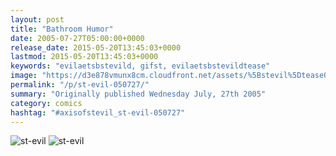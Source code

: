 ```yaml
---
layout: post
title: "Bathroom Humor"
date: 2005-07-27T05:00:00+0000
release_date: 2015-05-20T13:45:03+0000
lastmod: 2015-05-20T13:45:03+0000
keywords: "evilaetsbstevild, gifst, evilaetsbstevildtease"
image: "https://d3e878vmunx8cm.cloudfront.net/assets/%5Bstevil%5Dtease07-27-05.gif"
permalink: "/p/st-evil-050727/"
summary: "Originally published Wednesday July, 27th 2005"
category: comics
hashtag: "#axisofstevil_st-evil-050727"
---
```


![st-evil](https://d3e878vmunx8cm.cloudfront.net/assets/%5Bstevil%5Dtease07-27-05.gif)
![st-evil](https://d3e878vmunx8cm.cloudfront.net/assets/%5Bstevil%5D7-27-051.gif)

